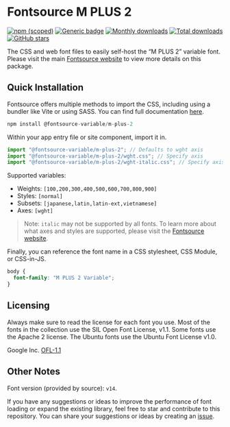 # Fontsource M PLUS 2

[![npm (scoped)](https://img.shields.io/npm/v/@fontsource-variable/m-plus-2?color=brightgreen)](https://www.npmjs.com/package/@fontsource-variable/m-plus-2) [![Generic badge](https://img.shields.io/badge/fontsource-passing-brightgreen)](https://github.com/fontsource/fontsource) [![Monthly downloads](https://badgen.net/npm/dm/@fontsource-variable/m-plus-2)](https://github.com/fontsource/fontsource) [![Total downloads](https://badgen.net/npm/dt/@fontsource-variable/m-plus-2)](https://github.com/fontsource/fontsource) [![GitHub stars](https://img.shields.io/github/stars/fontsource/fontsource.svg?style=social&label=Star)](https://github.com/fontsource/fontsource/stargazers)

The CSS and web font files to easily self-host the “M PLUS 2” variable font. Please visit the main [Fontsource website](https://fontsource.org/fonts/m-plus-2) to view more details on this package.

## Quick Installation

Fontsource offers multiple methods to import the CSS, including using a bundler like Vite or using SASS. You can find full documentation [here](https://fontsource.org/docs/getting-started/introduction).

```javascript
npm install @fontsource-variable/m-plus-2
```

Within your app entry file or site component, import it in.

```javascript
import "@fontsource-variable/m-plus-2"; // Defaults to wght axis
import "@fontsource-variable/m-plus-2/wght.css"; // Specify axis
import "@fontsource-variable/m-plus-2/wght-italic.css"; // Specify axis and style
```

Supported variables:
- Weights: `[100,200,300,400,500,600,700,800,900]`
- Styles: `[normal]`
- Subsets: `[japanese,latin,latin-ext,vietnamese]`
- Axes: `[wght]`

> Note: `italic` may not be supported by all fonts. To learn more about what axes and styles are supported, please visit the [Fontsource website](https://fontsource.org/fonts/m-plus-2).

Finally, you can reference the font name in a CSS stylesheet, CSS Module, or CSS-in-JS.

```css
body {
  font-family: "M PLUS 2 Variable";
}
```

## Licensing
Always make sure to read the license for each font you use. Most of the fonts in the collection use the SIL Open Font License, v1.1. Some fonts use the Apache 2 license. The Ubuntu fonts use the Ubuntu Font License v1.0.

Google Inc.
[OFL-1.1](http://scripts.sil.org/OFL)

## Other Notes
Font version (provided by source): `v14`.

If you have any suggestions or ideas to improve the performance of font loading or expand the existing library, feel free to star and contribute to this repository. You can share your suggestions or ideas by creating an [issue](https://github.com/fontsource/fontsource/issues).